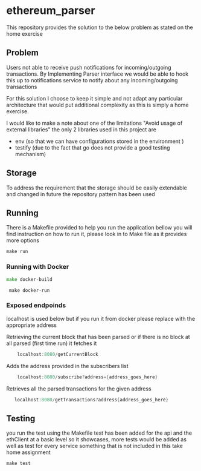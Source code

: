 # ethereum_parser

This repository provides the solution to the below problem as stated on the home exercise

## Problem
Users not able to receive push notifications for incoming/outgoing transactions.
By Implementing Parser interface we would be able to hook this up to notifications service to notify about any incoming/outgoing transactions

For this solution I choose to keep it simple and not adapt any particular architecture that would put additional complexity
as this is simply a home exercise.

I would like to make a note about one of the limitations "Avoid usage of external libraries" the only 2 libraries used in this project are
* env  (so that we can have configurations stored in the environment )
* testify (due to the fact that go does not provide a good testing mechanism)

## Storage 
To address the requirement that the storage should be easily extendable and changed in future the repository pattern has been used

## Running 

There is a Makefile provided to help you run the application bellow you will find instruction on how to run it, please look in to Make file as it provides more options
    
    make run

### Running with Docker

```go
make docker-build
```

     make docker-run

### Exposed endpoinds 
localhost is used below but if you run it from docker please replace with the appropriate address

Retrieving the current block that has been parsed or if there is no block at all parsed (first time run) it fetches it
```go
    localhost:8080/getCurrentBlock 
```

Adds the address provided in the subscribers list
```go
    localhost:8080/subscribe?address={address_goes_here} 
```
Retrieves all the parsed transactions for the given address
```go
   localhost:8080/getTransactions?address{address_goes_here}
```
## Testing

you run the test using the Makefile
test has been added for the api and the ethClient at a basic level so it showcases, more tests would be added as well as test for every service something that is not included in this take home assignment

    make test